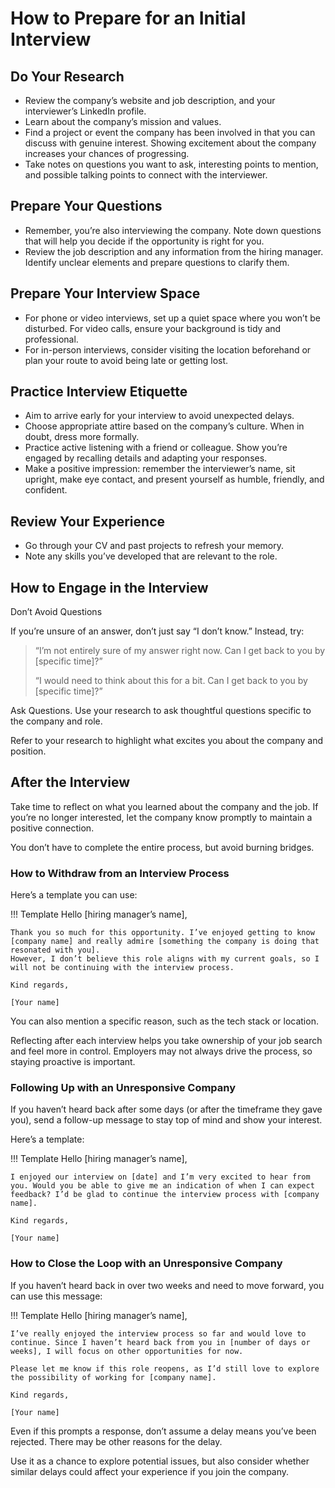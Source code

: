 # How to Prepare for an Initial Interview

## Do Your Research

- Review the company’s website and job description, and your interviewer’s LinkedIn profile.
- Learn about the company’s mission and values.
- Find a project or event the company has been involved in that you can discuss with genuine interest. Showing excitement about the company increases your chances of progressing.
- Take notes on questions you want to ask, interesting points to mention, and possible talking points to connect with the interviewer.

## Prepare Your Questions

- Remember, you’re also interviewing the company. Note down questions that will help you decide if the opportunity is right for you.
- Review the job description and any information from the hiring manager. Identify unclear elements and prepare questions to clarify them.

## Prepare Your Interview Space

- For phone or video interviews, set up a quiet space where you won’t be disturbed. For video calls, ensure your background is tidy and professional.
- For in-person interviews, consider visiting the location beforehand or plan your route to avoid being late or getting lost.

## Practice Interview Etiquette

- Aim to arrive early for your interview to avoid unexpected delays.
- Choose appropriate attire based on the company’s culture. When in doubt, dress more formally.
- Practice active listening with a friend or colleague. Show you’re engaged by recalling details and adapting your responses.
- Make a positive impression: remember the interviewer’s name, sit upright, make eye contact, and present yourself as humble, friendly, and confident.

## Review Your Experience

- Go through your CV and past projects to refresh your memory.
- Note any skills you’ve developed that are relevant to the role.

## How to Engage in the Interview

Don’t Avoid Questions

If you’re unsure of an answer, don’t just say “I don’t know.” Instead, try:

> “I’m not entirely sure of my answer right now. Can I get back to you by [specific time]?”
>
> “I would need to think about this for a bit. Can I get back to you by [specific time]?”

Ask Questions. Use your research to ask thoughtful questions specific to the company and role.

Refer to your research to highlight what excites you about the company and position.

## After the Interview

Take time to reflect on what you learned about the company and the job.
If you’re no longer interested, let the company know promptly to maintain a positive connection.

You don’t have to complete the entire process, but avoid burning bridges.

### How to Withdraw from an Interview Process

Here’s a template you can use:

!!! Template
    Hello [hiring manager’s name],

    Thank you so much for this opportunity. I’ve enjoyed getting to know [company name] and really admire [something the company is doing that resonated with you].
    However, I don’t believe this role aligns with my current goals, so I will not be continuing with the interview process.

    Kind regards,

    [Your name]

You can also mention a specific reason, such as the tech stack or location.

Reflecting after each interview helps you take ownership of your job search and feel more in control.
Employers may not always drive the process, so staying proactive is important.

### Following Up with an Unresponsive Company

If you haven’t heard back after some days (or after the timeframe they gave you), send a follow-up message to stay top of mind and show your interest. 

Here’s a template:

!!! Template
    Hello [hiring manager’s name],

    I enjoyed our interview on [date] and I’m very excited to hear from you. Would you be able to give me an indication of when I can expect feedback? I’d be glad to continue the interview process with [company name].

    Kind regards,

    [Your name]

### How to Close the Loop with an Unresponsive Company

If you haven’t heard back in over two weeks and need to move forward, you can use this message:

!!! Template
    Hello [hiring manager’s name],

    I’ve really enjoyed the interview process so far and would love to continue. Since I haven’t heard back from you in [number of days or weeks], I will focus on other opportunities for now.

    Please let me know if this role reopens, as I’d still love to explore the possibility of working for [company name].

    Kind regards,

    [Your name]

Even if this prompts a response, don’t assume a delay means you’ve been rejected. There may be other reasons for the delay.

Use it as a chance to explore potential issues, but also consider whether similar delays could affect your experience if you join the company.
